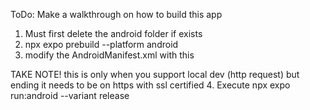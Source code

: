 ToDo: Make a walkthrough on how to build this app

1. Must first delete the android folder if exists
2. npx expo prebuild --platform android
3. modify the AndroidManifest.xml with this
<application android:name=".MainApplication" android:label="@string/app_name" android:icon="@mipmap/ic_launcher" android:roundIcon="@mipmap/ic_launcher_round" android:allowBackup="true" android:theme="@style/AppTheme" android:supportsRtl="true" android:fullBackupContent="@xml/secure_store_backup_rules" android:dataExtractionRules="@xml/secure_store_data_extraction_rules" android:usesCleartextTraffic="true">
TAKE NOTE! this is only when you support local dev (http request) but ending it needs to be on https with ssl certified
4. Execute npx expo run:android --variant release
